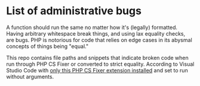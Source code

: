 # List of administrative bugs

A function should run the same no matter how it's (legally) formatted.
Having arbitrary whitespace break things, and using lax equality checks, are bugs.
PHP is notorious for code that relies on edge cases in its abysmal concepts of things being "equal."

This repo contains file paths and snippets that indicate broken code when run through PHP CS Fixer or converted to strict equality.
According to Visual Studio Code with
[only this PHP CS Fixer extension installed](https://marketplace.visualstudio.com/items?itemName=junstyle.php-cs-fixer)
and set to run without arguments.
